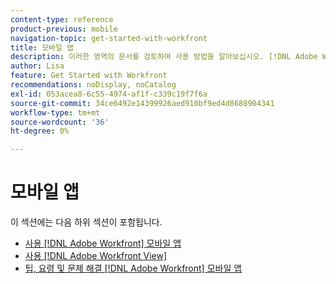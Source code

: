 ```yaml
---
content-type: reference
product-previous: mobile
navigation-topic: get-started-with-workfront
title: 모바일 앱
description: 이러한 영역의 문서를 검토하여 사용 방법을 알아보십시오. [!DNL Adobe Workfront] 모바일 앱.
author: Lisa
feature: Get Started with Workfront
recommendations: noDisplay, noCatalog
exl-id: 053acea8-6c55-4974-af1f-c339c19f7f6a
source-git-commit: 34ce6492e14399926aed910bf9ed4d8688904341
workflow-type: tm+mt
source-wordcount: '36'
ht-degree: 0%

---
```


# 모바일 앱

이 섹션에는 다음 하위 섹션이 포함됩니다.

* [사용 [!DNL Adobe Workfront] 모바일 앱](../../workfront-basics/mobile-apps/using-the-workfront-mobile-app/use-the-mobile-app.md)
* [사용 [!DNL Adobe Workfront View]](../../workfront-basics/mobile-apps/using-workfront-view/use-workfront-view.md)
* [팁, 요령 및 문제 해결 [!DNL Adobe Workfront] 모바일 앱](../../workfront-basics/mobile-apps/tips-tricks-and-troubleshooting/tips-tricks-and-troubleshooting-mobile.md)
